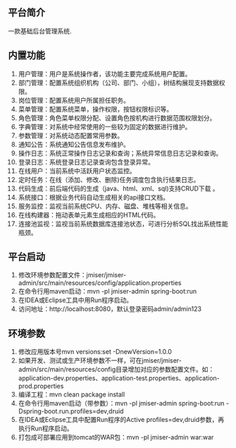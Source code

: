 ## 平台简介

一款基础后台管理系统.

## 内置功能

1.  用户管理：用户是系统操作者，该功能主要完成系统用户配置。
2.  部门管理：配置系统组织机构（公司、部门、小组），树结构展现支持数据权限。
3.  岗位管理：配置系统用户所属担任职务。
4.  菜单管理：配置系统菜单，操作权限，按钮权限标识等。
5.  角色管理：角色菜单权限分配、设置角色按机构进行数据范围权限划分。
6.  字典管理：对系统中经常使用的一些较为固定的数据进行维护。
7.  参数管理：对系统动态配置常用参数。
8.  通知公告：系统通知公告信息发布维护。
9.  操作日志：系统正常操作日志记录和查询；系统异常信息日志记录和查询。
10. 登录日志：系统登录日志记录查询包含登录异常。
11. 在线用户：当前系统中活跃用户状态监控。
12. 定时任务：在线（添加、修改、删除)任务调度包含执行结果日志。
13. 代码生成：前后端代码的生成（java、html、xml、sql)支持CRUD下载 。
14. 系统接口：根据业务代码自动生成相关的api接口文档。
15. 服务监控：监视当前系统CPU、内存、磁盘、堆栈等相关信息。
16. 在线构建器：拖动表单元素生成相应的HTML代码。
17. 连接池监视：监视当前系统数据库连接池状态，可进行分析SQL找出系统性能瓶颈。

## 平台启动

1. 修改环境参数配置文件：jmiser/jmiser-admin/src/main/resources/config/application.properties
2. 在命令行用maven启动：mvn -pl jmiser-admin spring-boot:run
3. 在IDEA或Eclipse工具中用Run程序启动。
4. 访问地址：http://localhost:8080，默认登录密码admin/admin123

## 环境参数

1. 修改应用版本号mvn versions:set -DnewVersion=1.0.0
2. 如果开发、测试或生产环境参数不一样，可在jmiser/jmiser-admin/src/main/resources/config目录增加对应的参数配置文件。如：application-dev.properties、application-test.properties、application-prod.properties
3. 编译工程：mvn clean package install
4. 在命令行用maven启动（带参数）：mvn -pl jmiser-admin spring-boot:run -Dspring-boot.run.profiles=dev,druid
5. 在IDEA或Eclipse工具中配置Run程序的Active profiles=dev,druid参数，再执行Run程序启动。
6. 打包成可部署应用到tomcat的WAR包：mvn -pl jmiser-admin war:war
